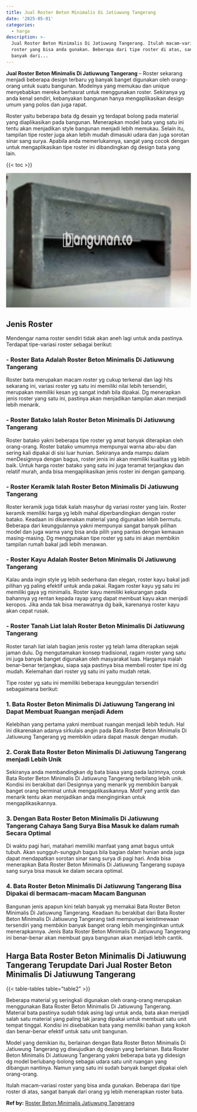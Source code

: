 ```yaml
---
title: Jual Roster Beton Minimalis Di Jatiuwung Tangerang
date: '2025-05-01'
categories:
  - harga
description: >-
  Jual Roster Beton Minimalis Di Jatiuwung Tangerang. Itulah macam-variasi
  roster yang bisa anda gunakan. Beberapa dari tipe roster di atas, sangat
  banyak dari...
---
```


**Jual Roster Beton Minimalis Di Jatiuwung Tangerang** – Roster sekarang menjadi beberapa design terbaru yg banyak banget digunakan oleh orang-orang untuk suatu bangunan. Modelnya yang memukau dan unique menyebabkan mereka berhasrat untuk menggunakan roster. Sekiranya yg anda kenal sendiri, kebanyakan bangunan hanya mengaplikasikan design umum yang polos dan juga rapat.

Roster yaitu beberapa bata dg desain yg terdapat bolong pada material yang diaplikasikan pada bangunan. Menerapkan model bata yang satu ini tentu akan menjadikan style bangunan menjadi lebih memukau. Selain itu, tampilan tipe roster juga akan lebih mudah dimasuki udara dan juga sorotan sinar sang surya. Apabila anda memerlukannya, sangat yang cocok dengan untuk mengaplikasikan tipe roster ini dibandingkan dg design bata yang lain.

{{< toc >}}

![Jual Roster Beton Minimalis Di Jatiuwung Tangerang](/images/bata-roster-minimalis-17.png)

## Jenis Roster

Mendengar nama roster sendiri tidak akan aneh lagi untuk anda pastinya. Terdapat tipe-variasi roster sebagai berikut:

### \- Roster Bata Adalah Roster Beton Minimalis Di Jatiuwung Tangerang

Roster bata merupakan macam roster yg cukup terkenal dan lagi hits sekarang ini, variasi roster yg satu ini memiliki nilai lebih tersendiri, merupakan memiliki kesan yg sangat indah bila dipakai. Dg menerapkan jenis roster yang satu ini, pastinya akan menjadikan tampilan akan menjadi lebih menarik.

### \- Roster Batako Ialah Roster Beton Minimalis Di Jatiuwung Tangerang

Roster batako yakni beberapa tipe roster yg amat banyak diterapkan oleh orang-orang. Roster batako umumnya mempunyai warna abu-abu dan sering kali dipakai di sisi luar hunian. Sekiranya anda mampu dalam menDesignnya dengan bagus, roster jenis ini akan memiliki kualitas yg lebih baik. Untuk harga roster batako yang satu ini juga teramat terjangkau dan relatif murah, anda bisa mengaplikasikan jenis roster ini dengan gampang.

### \- Roster Keramik Ialah Roster Beton Minimalis Di Jatiuwung Tangerang

Roster keramik juga tidak kalah masyhur dg variasi roster yang lain. Roster keramik memiliki harga yg lebih mahal diperbandingkan dengan roster batako. Keadaan ini dikarenakan material yang digunakan lebih bermutu. Beberapa dari keunggulannya yakni mempunyai sangat banyak pilihan model dan juga warna yang bisa anda pilih yang pantas dengan kemauan masing-masing. Dg menggunakan tipe roster yg satu ini akan membikin tampilan rumah bakal jadi lebih menawan.

### \- Roster Kayu Adalah Roster Beton Minimalis Di Jatiuwung Tangerang

Kalau anda ingin style yg lebih sederhana dan elegan, roster kayu bakal jadi pilihan yg paling efektif untuk anda pakai. Ragam roster kayu yg satu ini memiliki gaya yg minimalis. Roster kayu memiliki kekurangan pada bahannya yg rentan kepada rayap yang dapat membuat kayu akan menjadi keropos. Jika anda tak bisa merawatnya dg baik, karenanya roster kayu akan cepat rusak.

### \- Roster Tanah Liat Ialah Roster Beton Minimalis Di Jatiuwung Tangerang

Roster tanah liat ialah bagian jenis roster yg telah lama diterapkan sejak jaman dulu. Dg mengutamakan konsep tradisional, ragam roster yang satu ini juga banyak banget digunakan oleh masyarakat luas. Harganya malah benar-benar terjangkau, siapa saja pastinya bisa membeli roster tipe ini dg mudah. Kelemahan dari roster yg satu ini yaitu mudah retak.

Tipe roster yg satu ini memiliki beberapa keunggulan tersendiri sebagaimana berikut:

### 1\. Bata Roster Beton Minimalis Di Jatiuwung Tangerang ini Dapat Membuat Ruangan menjadi Adem

Kelebihan yang pertama yakni membuat ruangan menjadi lebih teduh. Hal ini dikarenakan adanya sirkulais angin pada Bata Roster Beton Minimalis Di Jatiuwung Tangerang yg membikin udara dapat masuk dengan mudah.

### 2\. Corak Bata Roster Beton Minimalis Di Jatiuwung Tangerang menjadi Lebih Unik

Sekiranya anda membandingkan dg bata biasa yang pada lazimnya, corak Bata Roster Beton Minimalis Di Jatiuwung Tangerang terbilang lebih unik. Kondisi ini berakibat dari Designnya yang menarik yg membikin banyak banget orang berminat untuk mengaplikasikannya. Motif yang antik dan menarik tentu akan menjadikan anda menginginkan untuk mengaplikasikannya.

### 3\. Dengan Bata Roster Beton Minimalis Di Jatiuwung Tangerang Cahaya Sang Surya Bisa Masuk ke dalam rumah Secara Optimal

Di waktu pagi hari, matahari memiliki manfaat yang amat bagus untuk tubuh. Akan sungguh-sungguh bagus bila bagian dalam hunian anda juga dapat mendapatkan sorotan sinar sang surya di pagi hari. Anda bisa menerapkan Bata Roster Beton Minimalis Di Jatiuwung Tangerang supaya sang surya bisa masuk ke dalam secara optimal.

### 4\. Bata Roster Beton Minimalis Di Jatiuwung Tangerang Bisa Dipakai di bermacam-macam Macam Bangunan

Bangunan jenis apapun kini telah banyak yg memakai Bata Roster Beton Minimalis Di Jatiuwung Tangerang. Keadaan itu berakibat dari Bata Roster Beton Minimalis Di Jatiuwung Tangerang tadi mempunyai keistimewaan tersendiri yang membikin banyak banget orang lebih menginginkan untuk menerapkannya. Jenis Bata Roster Beton Minimalis Di Jatiuwung Tangerang ini benar-benar akan membuat gaya bangunan akan menjadi lebih cantik.

## Harga Bata Roster Beton Minimalis Di Jatiuwung Tangerang Terupdate Dari Jual Roster Beton Minimalis Di Jatiuwung Tangerang

{{< table-tables table="table2" >}}

Beberapa material yg seringkali digunakan oleh orang-orang merupakan menggunakan Bata Roster Beton Minimalis Di Jatiuwung Tangerang. Material bata pastinya sudah tidak asing lagi untuk anda, bata akan menjadi salah satu material yang paling tak jarang dipakai untuk membuat satu unit tempat tinggal. Kondisi ini disebabkan bata yang memiliki bahan yang kokoh dan benar-benar efektif untuk satu unit bangunan.

Model yang demikian itu, berlainan dengan Bata Roster Beton Minimalis Di Jatiuwung Tangerang yg diwujudkan dg design yang berlainan. Bata Roster Beton Minimalis Di Jatiuwung Tangerang yakni beberapa bata yg didesign dg model berlubang-bolong sebagai udara satu unit ruangan yang dibangun nantinya. Namun yang satu ini sudah banyak banget dipakai oleh orang-orang.

Itulah macam-variasi roster yang bisa anda gunakan. Beberapa dari tipe roster di atas, sangat banyak dari orang yg lebih menerapkan roster bata.

**Ref by:** [Roster Beton Minimalis Jatiuwung Tangerang](https://id.wikipedia.org/wiki/Roster)
